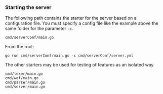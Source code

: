 ### Starting the server

The following path contains the starter for the server based on a configuration file. You must specify a config file like the example above the same folder for the parameter `-c`.
```
cmd/serverConf/main.go
```

From the root:
```
go run cmd/serverConf/main.go -c cmd/serverConf/server.yml
```

The other starters may be used for testing of features as an isolated way.
```
cmd/lexer/main.go
cmd/waf/main.go
cmd/parser/main.go
cmd/server/main.go
```